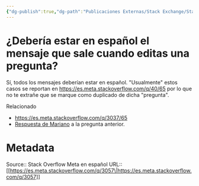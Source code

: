 ```yaml
---
{"dg-publish":true,"dg-path":"Publicaciones Externas/Stack Exchange/Stack Overflow en español/Stack Overflow en español Meta/es.meta.stackoverflow.com-3057.md","permalink":"/publicaciones-externas/stack-exchange/stack-overflow-en-espanol/stack-overflow-en-espanol-meta/es-meta-stackoverflow-com-3057/","title":"¿Debería estar en español el mensaje que sale cuando editas una pregunta?","hide":true,"noteIcon":"\"0\"","created":"2024-04-03T12:49:10.680-06:00","updated":"2024-04-05T16:44:02.280-06:00"}
---
```


# ¿Debería estar en español el mensaje que sale cuando editas una pregunta?

Sí, todos los mensajes deberían estar en español. "Usualmente" estos casos se reportan en https://es.meta.stackoverflow.com/q/40/65 por lo que no te extrañe que se marque como duplicado de dicha "pregunta".

Relacionado

- https://es.meta.stackoverflow.com/q/3037/65
- [Respuesta de Mariano](https://es.meta.stackoverflow.com/a/3041/65) a la pregunta anterior.

# Metadata
Source:: Stack Overflow Meta en español
URL:: [[https://es.meta.stackoverflow.com/q/3057\|https://es.meta.stackoverflow.com/q/3057]]


